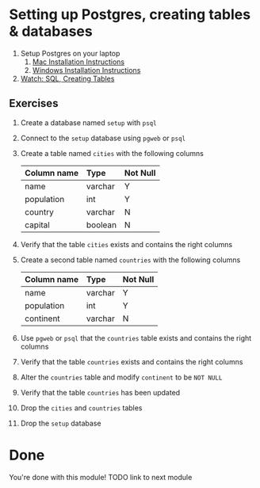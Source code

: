 # Setting up Postgres, creating tables & databases

1. Setup Postgres on your laptop
    1. [Mac Installation Instructions](setup_mac.md)
    1. [Windows Installation Instructions](setup_win.md)
1. [Watch: SQL, Creating Tables](https://vimeo.com/240908647)

## Exercises

1. Create a database named `setup` with `psql`
1. Connect to the `setup` database using `pgweb` or `psql`
1. Create a table named `cities` with the following columns

    | Column name | Type | Not Null |
    | :-- | :-- | :-- |
    | name | varchar | Y |
    | population | int | Y |
    | country | varchar | N |
    | capital | boolean | N |

1. Verify that the table `cities` exists and contains the right columns
1. Create a second table named `countries` with the following columns

    | Column name | Type | Not Null |
    | :-- | :-- | :-- |
    | name | varchar | Y |
    | population | int | Y |
    | continent | varchar | N |

1. Use `pgweb` or `psql` that the `countries` table exists and contains the
right columns
1. Verify that the table `countries` exists and contains the right columns
1. Alter the `countries` table and modify `continent` to be `NOT NULL`
1. Verify that the table `countries` has been updated
1. Drop the `cities` and `countries` tables
1. Drop the `setup` database

# Done

You're done with this module! TODO link to next module
